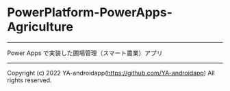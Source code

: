 # PowerPlatform-PowerApps-Agriculture

---

Power Apps で実装した圃場管理（スマート農業）アプリ

---

Copyright (c) 2022 YA-androidapp(https://github.com/YA-androidapp) All rights reserved.
